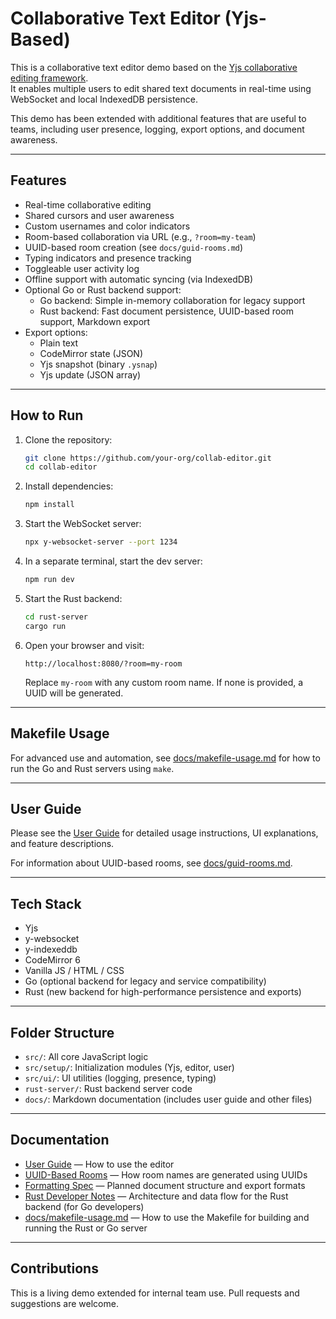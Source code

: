 # Collaborative Text Editor (Yjs-Based)

This is a collaborative text editor demo based on the [Yjs collaborative editing framework](https://docs.yjs.dev/getting-started/a-collaborative-editor).  
It enables multiple users to edit shared text documents in real-time using WebSocket and local IndexedDB persistence.

This demo has been extended with additional features that are useful to teams, including user presence, logging, export options, and document awareness.

---

## Features

- Real-time collaborative editing
- Shared cursors and user awareness
- Custom usernames and color indicators
- Room-based collaboration via URL (e.g., `?room=my-team`)
- UUID-based room creation (see `docs/guid-rooms.md`)
- Typing indicators and presence tracking
- Toggleable user activity log
- Offline support with automatic syncing (via IndexedDB)
- Optional Go or Rust backend support:
  - Go backend: Simple in-memory collaboration for legacy support
  - Rust backend: Fast document persistence, UUID-based room support, Markdown export
- Export options:
  - Plain text
  - CodeMirror state (JSON)
  - Yjs snapshot (binary `.ysnap`)
  - Yjs update (JSON array)


---

## How to Run

1. Clone the repository:

   ```bash
   git clone https://github.com/your-org/collab-editor.git
   cd collab-editor
   ```

2. Install dependencies:

   ```bash
   npm install
   ```

3. Start the WebSocket server:

   ```bash
   npx y-websocket-server --port 1234
   ```

4. In a separate terminal, start the dev server:

   ```bash
   npm run dev
   ```

5. Start the Rust backend:

   ```bash
   cd rust-server
   cargo run
   ```

6. Open your browser and visit:

   ```
   http://localhost:8080/?room=my-room
   ```

   Replace `my-room` with any custom room name. If none is provided, a UUID will be generated.

---

## Makefile Usage

For advanced use and automation, see [docs/makefile-usage.md](docs/makefile-usage.md) for how to run the Go and Rust servers using `make`.

---

## User Guide

Please see the [User Guide](docs/user-guide.md) for detailed usage instructions, UI explanations, and feature descriptions.

For information about UUID-based rooms, see [docs/guid-rooms.md](docs/guid-rooms.md).

---

## Tech Stack

- Yjs
- y-websocket
- y-indexeddb
- CodeMirror 6
- Vanilla JS / HTML / CSS
- Go (optional backend for legacy and service compatibility)
- Rust (new backend for high-performance persistence and exports)

---

## Folder Structure

- `src/`: All core JavaScript logic
- `src/setup/`: Initialization modules (Yjs, editor, user)
- `src/ui/`: UI utilities (logging, presence, typing)
- `rust-server/`: Rust backend server code
- `docs/`: Markdown documentation (includes user guide and other files)

---

## Documentation

- [User Guide](docs/user-guide.md) — How to use the editor
- [UUID-Based Rooms](docs/uuid-rooms.md) — How room names are generated using UUIDs
- [Formatting Spec](docs/formatting-spec.md) — Planned document structure and export formats
- [Rust Developer Notes](docs/rust-developer-notes.md) — Architecture and data flow for the Rust backend (for Go developers)
- [docs/makefile-usage.md](docs/makefile-usage.md) — How to use the Makefile for building and running the Rust or Go server

---

## Contributions

This is a living demo extended for internal team use. Pull requests and suggestions are welcome.
